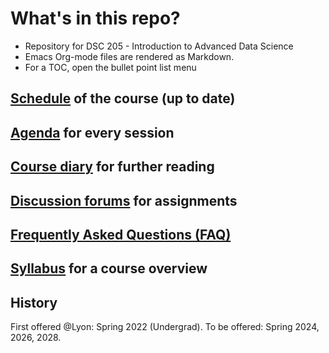 

# What's in this repo?

-   Repository for DSC 205 - Introduction to Advanced Data Science
-   Emacs Org-mode files are rendered as Markdown.
-   For a TOC, open the bullet point list menu


## [Schedule](https://github.com/birkenkrahe/dsc101/blob/main/schedule.md) of the course (up to date)


## [Agenda](https://github.com/birkenkrahe/dsc101/blob/main/agenda.md) for every session


## [Course diary](https://github.com/birkenkrahe/dsc101/blob/main/diary.md) for further reading


## [Discussion forums](https://github.com/birkenkrahe/dsc101/discussions) for assignments


## [Frequently Asked Questions (FAQ)](https://github.com/birkenkrahe/dsc101/blob/main/FAQ.md)


## [Syllabus](https://github.com/birkenkrahe/dsc101/blob/main/syllabus.md) for a course overview


## History

First offered @Lyon: Spring 2022 (Undergrad). To be offered:
Spring 2024, 2026, 2028.

